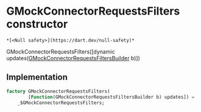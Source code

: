 


# GMockConnectorRequestsFilters constructor




    *[<Null safety>](https://dart.dev/null-safety)*



GMockConnectorRequestsFilters([dynamic updates([GMockConnectorRequestsFiltersBuilder](../../third_party_yonomi_graphql_schema_schema.docs.schema.gql/GMockConnectorRequestsFiltersBuilder-class.md) b)])





## Implementation

```dart
factory GMockConnectorRequestsFilters(
        [Function(GMockConnectorRequestsFiltersBuilder b) updates]) =
    _$GMockConnectorRequestsFilters;
```







